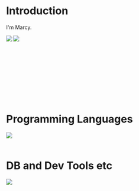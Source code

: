 # Introduction

<p>I'm Marcy.</p>

<a href="https://github.com/anuraghazra/github-readme-stats">
  <img align="left" src="https://github-readme-stats.vercel.app/api?username=marcy-t&count_private=true&show_icons=true" />
</a>
<a href="https://github.com/anuraghazra/github-readme-stats">
  <img align="left" src="https://github-readme-stats.vercel.app/api/top-langs?username=marcy-t&show_icons=true&locale=en&layout=compact" />
</a>

</br>
</br>
</br>
</br>
</br>
</br>
</br>
</br>
</br>
</br>

# Programming Languages
<img align="left" src="https://skillicons.dev/icons?i=c,go,python,php,html,css" /> <br /><br />  

# DB and Dev Tools etc

<img align="left" src="https://skillicons.dev/icons?i=mysql,postgresql,redis,elasticsearch,docker,k8s,git,github,vscode,linux,aws,gcp," /> <br /><br />






